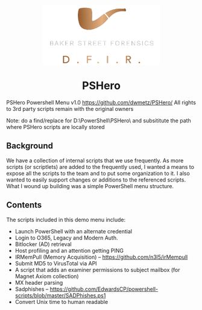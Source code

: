 <div align="center">
 <img style="padding:0;vertical-align:bottom;" height="158" width="311" src="BSF.png"/>
 <p>
  <h1>
   PSHero
  </h1>
 </p>

</div>

PSHero Powershell Menu v1.0
https://github.com/dwmetz/PSHero/
All rights to 3rd party scripts remain with the original owners

Note: do a find/replace for D:\PowerShell\PSHero\ and subsititute the path where PSHero scripts are locally stored

## Background

We have a collection of internal scripts that we use frequently. As more scripts (or scriptlets) are added to the frequently used, I wanted a means to expose all the scripts to the team and to put some organization to it. I also wanted to easily support changes or additions to the referenced scripts. What I wound up building was a simple PowerShell menu structure.

## Contents
The scripts included in this demo menu include:

- Launch PowerShell with an alternate credential
- Login to O365, Legacy and Modern Auth.
- Bitlocker (AD) retrieval
- Host profiling and an attention getting PING
- IRMemPull (Memory Acquisition) – https://github.com/n3l5/irMempull
- Submit MD5 to VirusTotal via API
- A script that adds an examiner permissions to subject mailbox (for Magnet Axiom collection)
- MX header parsing
- Sadphishes – https://github.com/EdwardsCP/powershell-scripts/blob/master/SADPhishes.ps1
- Convert Unix time to human readable
